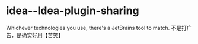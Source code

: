 # idea--Idea-plugin-sharing
Whichever technologies you use, there's a JetBrains tool to match. 不是打广告，是确实好用【苦笑】
